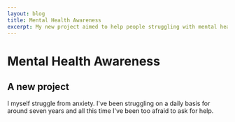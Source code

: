 ```yaml
---
layout: blog
title: Mental Health Awareness
excerpt: My new project aimed to help people struggling with mental health issues.
---
```


# Mental Health Awareness

## A new project

<p class="lh-copy">I myself struggle from anxiety. I've been struggling on a daily basis for around seven years and all this time I've been too afraid to ask for help. </p>
